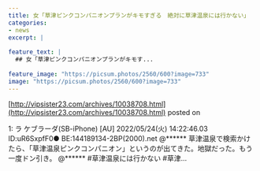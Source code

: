```yaml
---
title: 女「草津ピンクコンパニオンプランがキモすぎる　絶対に草津温泉には行かない」
categories:
- news
excerpt: |
  
feature_text: |
  ## 女「草津ピンクコンパニオンプランがキモす...
  
feature_image: "https://picsum.photos/2560/600?image=733"
image: "https://picsum.photos/2560/600?image=733"
---
```


[http://vipsister23.com/archives/10038708.html](http://vipsister23.com/archives/10038708.html)
posted on 

<!--more-->

1: ラ ケブラーダ(SB-iPhone) [AU] 2022/05/24(火) 14:22:46.03 ID:uR6SxpfF0● BE:144189134-2BP(2000).net @****** 草津温泉で検索かけたら、「草津温泉ピンクコンパニオン」というのが出てきた。地獄だった。もう一度ドン引き。 @****** #草津温泉には行かない #草津...

